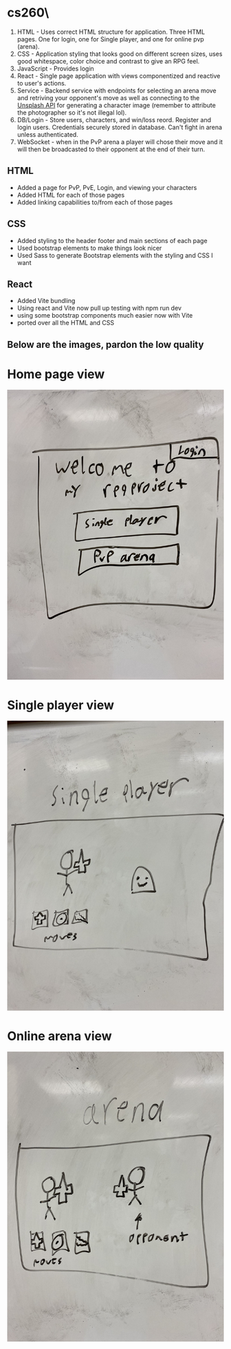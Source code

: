 # cs260\
1. HTML -  Uses correct HTML structure for application. Three HTML pages. One for login, one for Single player, and one for online pvp (arena).
2. CSS - Application styling that looks good on different screen sizes, uses good whitespace, color choice and contrast to give an RPG feel.
3. JavaScript - Provides login
4. React - Single page application with views componentized and reactive to user's actions.
5. Service - Backend service with endpoints for selecting an arena move and retriving your opponent's move as well as connecting to the [Unsplash API](https://unsplash.com/documentation) for generating a character image (remember to attribute the photographer so it's not illegal lol).
6. DB/Login - Store users, characters, and win/loss reord. Register and login users. Credentials securely stored in database. Can't fight in arena unless authenticated.
7. WebSocket - when in the PvP arena a player will chose their move and it will then be broadcasted to their opponent at the end of their turn.

## HTML
- Added a page for PvP, PvE, Login, and viewing your characters
- Added HTML for each of those pages
- Added linking capabilities to/from each of those pages

## CSS
- Added styling to the header footer and main sections of each page
- Used bootstrap elements to make things look nicer
- Used Sass to generate Bootstrap elements with the styling and CSS I want

## React
- Added Vite bundling
- Using react and Vite now pull up testing with npm run dev
- using some bootstrap components much easier now with Vite
- ported over all the HTML and CSS

## Below are the images, pardon the low quality

# Home page view

![RPG home page](images/IMG_1309.jpg)

# Single player view

![Single player view](images/IMG_1307.jpg)

# Online arena view
![Online arena view](images/IMG_1308.jpg)
